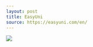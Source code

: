 ```yaml
---
layout: post
title: EasyUni
source: https://easyuni.com/en/
---
```


<img src="{{ site.baseurl }}/img/statap_img/easyuni.png">
